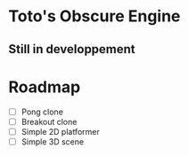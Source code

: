 
# Toto's Obscure Engine

## Still in developpement

# Roadmap

- [ ] Pong clone
- [ ] Breakout clone
- [ ] Simple 2D platformer
- [ ] Simple 3D scene